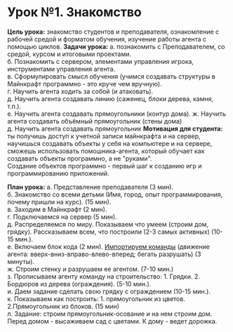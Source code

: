 # Урок №1. Знакомство
**Цель урока:** знакомство студентов и преподавателя, ознакомление с рабочей средой и форматом обучения, изучение работы агента с помощью циклов. 
**Задачи урока:**
а. познакомить с Преподавателем, со средой, курсом и итоговыми проектами.  
б. Познакомить с сервером, элементами управления игрока, инструментами управления агента.  
в. Сформулировать смысл обучения (учимся создавать структуры в Майнкрафт программно - это круче чем вручную).  
г. Научить агента ходить за собой (и атаковать).  
д. Научить агента создавать линию (саженец, блоки дерева, камня, т.п.).  
е. Научить агента создавать прямоугольники (контур дома). ж. Научить агента создавать объёмный прямоугольник (стены дома)  
д. Научить агента создавать прямоугольник
**Мотивация для студента:** ты получишь доступ к учетной записи майнкрафта и на сервер, научишься создавать объекты у себя на компьютере и на сервере, сможешь использовать помошника-агента, который обучает как создавать объекты программно, а не "руками".  
Создание объектов программно - первый шаг к созданию игр и программированию приложений.

**План урока:**
а. Представление преподавателя (3 мин).  
б. Знакомство со всеми детьми (Имя, город, опыт программирования, почему пришли на курс). (15 мин).  
в. Заходим в Майнкрафт (2 мин).  
г. Подключаемся на сервер (5 мин).  
д. Распределяемся по миру. Показываем что умеем (строим дом, грядку). Рассказываем всем, что построили (2-3 самых активных) (10-15 мин.).  
е. Включаем блок кода (2 мин). <a href = "https://makecode.com/_d6zgMa40zRcr">Импортируем команды</a> (движение агента: вверх-вниз-вправо-влево-вперед; бегать разрушать) (3 минуты).  
ж. Строим стенку и разрушаем ее агентом. (7-10 мин.)  
з. Прописываем агенту команду на строительство: 1. Грядки. 2. Бордюров из дерева (ограждения).
(5-10 мин.).  
и. Даем задание сделать свою грядку с ограждением (10-15 мин.).  
к. Показываем как построить: 1. прямоугольник из цветов. 2.Прямоугольник из блоков. (15 мин)  
л. Задание: строим прямоугольник-осование и на нем строим дом. Перед домом - высаживаем сад с цветами. К дому - ведет дорожка.  
